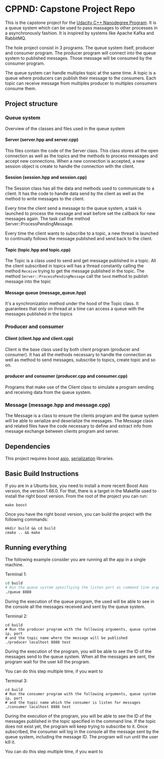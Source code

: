 # CPPND: Capstone Project Repo

This is the capstone project for the [Udacity C++ Nanodegree Program](https://www.udacity.com/course/c-plus-plus-nanodegree--nd213).
It is a queue system which can be used to pass massages to other processes in a asynchronously fashion. It is inspired
by systems like Apache Kafka and RabbitMQ.

The hole project consist in 3 programs. The queue system itself, producer and consumer program. The producer program
will connect into the queue system to published messages. Those message will be consumed by the consumer program.

The queue system can handle multiples topic at the same time. A topic is a queue where producers can publish their
message to the consumers. Each topic can receive message from multiples producer to multiples consumers consume them.

## Project structure

### Queue system

Overview of the classes and files used in the queue system

#### Server (server.hpp and server.cpp)

This files contain the code of the Server class. This class stores all the open
connection as well as the topics and the methods to process messages and accept
new connections. When a new connection is accepted, a new session object is create
to handle the connection with the client.

#### Session (session.hpp and session.cpp)

The Session class has all the data and methods used to communicate to a client.
It has the code to handle data send by the client as well as the method to write
messages to the client.

Every time the client send a message to the queue system, a task is launched to
process the message and wait before set the callback for new messages again.
The task call the method Server::ProcessPendingMessage.

Every time the client wants to subscribe to a topic, a new thread is launched to
continually follows the message published and send back to the client.

#### Topic (topic.hpp and topic.cpp)

The Topic is a class used to send and get message published in a topic. All the
client subscribed in topics will has a thread constantly calling the method `Receive`
trying to get the message published in the topic. The method `Server::ProcessPendingMessage`
call the `Send` method to publish message into the topic

#### Message queue (message_queue.hpp)

It's a synchronization method under the hood of the Topic class. It guarantees
that only on thread at a time can access a queue with the messages published in
the topics


### Producer and consumer

#### Client (client.hpp and client.cpp)

Client is the base class used by both client program (producer and consumer). It
has all the methods necessary to handle the connection as well as method to send
messages, subscribe to topics, create topic and so on.

#### producer and consumer (producer.cpp and consumer.cpp)

Programs that make use of the Client class to simulate a program sending and receiving
data from the queue system.

### Message (message.hpp and message.cpp)

The Message is a class to ensure the clients program and the queue system will
be able to serialize and deserialize the messages. The Message class and related
files have the code necessary to define and extract info from message exchange
between clients program and server.

## Dependencies

This project requires boost [asio](https://www.boost.org/doc/libs/1_66_0/doc/html/boost_asio.html), [serialization](https://www.boost.org/doc/libs/1_66_0/libs/serialization/doc/index.html)  libraries.

## Basic Build Instructions

If you are in a Ubuntu box, you need to install a more recent Boost Asio version, the version 1.66.0. For that, there
is a target in the Makefile used to install the right boost version. From the root of the project you can run:

```
make boost
```

Once you have the right boost version, you can build the project with the following commands:

```
mkdir build && cd build
cmake .. && make
```

## Running everything

The following example consider you are running all the app in a single machine.

Terminal 1:
```bash
cd build
# Run the queue system spesifiying the listen port as command line argument
./queue 8888
```
During the execution of the queue program, the used will be able to see in the
console all the messages received and sent by the queue system.

Terminal 2:
```
cd build
# Run the producer program with the following arguments, queue system ip, port
# and the topic name where the message will be published
./producer localhost 8888 test
```

During the execution of the program, you will be able to see the ID of the messages
send to the queue system. When all the messages are sent, the program wait for the
user kill the program.

You can do this step multiple time, if you want to

Terminal 3:
```
cd build
# Run the consumer program with the following arguments, queue system ip, port
# and the topic name which the consumer is listen for messages
./consumer localhost 8888 test
```
During the execution of the program, you will be able to see the ID of the messages
published in the topic specified in the command line. If the topic does not exist
yet, the program will keep trying to subscribe to it. Once subscribed, the consumer
will log in the console all the message sent by the queue system, including the
message ID. The program will run until the user kill it.

You can do this step multiple time, if you want to
